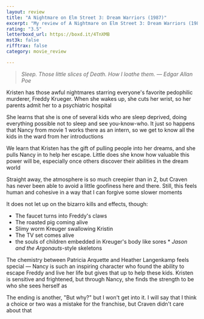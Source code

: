 ```yaml
---
layout: review
title: "A Nightmare on Elm Street 3: Dream Warriors (1987)"
excerpt: "My review of A Nightmare on Elm Street 3: Dream Warriors (1987)"
rating: "3.5"
letterboxd_url: https://boxd.it/4TnXMB
mst3k: false
rifftrax: false
category: movie_review

---
```


<blockquote><i>Sleep.
</i><i>Those little slices of Death.
</i><i>How I loathe them.
</i><i>— Edgar Allan Poe</i></blockquote>Kristen has those awful nightmares starring everyone's favorite pedophilic murderer, Freddy Krueger. When she wakes up, she cuts her wrist, so her parents admit her to a psychiatric hospital

She learns that she is one of several kids who are sleep deprived, doing everything possible not to sleep and see you-know-who. It just so happens that Nancy from movie 1 works there as an intern, so we get to know all the kids in the ward from her introductions

We learn that Kristen has the gift of pulling people into her dreams, and she pulls Nancy in to help her escape. Little does she know how valuable this power will be, especially once others discover their abilities in the dream world

Straight away, the atmosphere is so much creepier than in 2, but Craven has never been able to avoid a little goofiness here and there. Still, this feels human and cohesive in a way that I can forgive some slower moments

It does not let up on the bizarro kills and effects, though:
* The faucet turns into Freddy's claws
* The roasted pig coming alive
* Slimy worm Kreuger swallowing Kristin
* The TV set comes alive
* the souls of children embedded in Kreuger's body like sores
*<i> Jason and the Argonauts</i>-style skeletons

The chemistry between Patricia Arquette and Heather Langenkamp feels special — Nancy is such an inspiring character who found the ability to escape Freddy and live her life but gives that up to help these kids. Kristen is sensitive and frightened, but through Nancy, she finds the strength to be who she sees herself as

The ending is another, "But why?" but I won't get into it. I will say that I think a choice or two was a mistake for the franchise, but Craven didn't care about that